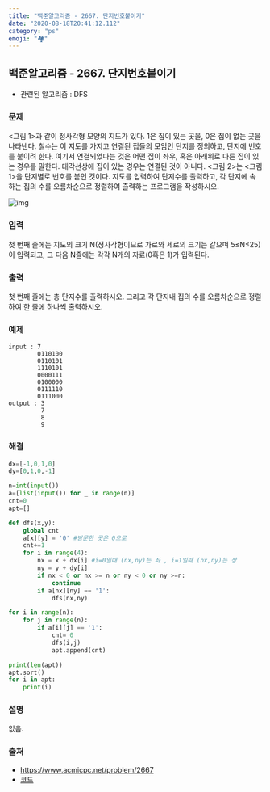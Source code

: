 ```yaml
---
title: "백준알고리즘 - 2667. 단지번호붙이기"
date: "2020-08-18T20:41:12.112"
category: "ps"
emoji: "🏘️"
---
```


## 백준알고리즘 - 2667. 단지번호붙이기

- 관련된 알고리즘 : DFS

### 문제

<그림 1>과 같이 정사각형 모양의 지도가 있다. 1은 집이 있는 곳을, 0은 집이 없는 곳을 나타낸다. 철수는 이 지도를 가지고 연결된 집들의 모임인 단지를 정의하고, 단지에 번호를 붙이려 한다. 여기서 연결되었다는 것은 어떤 집이 좌우, 혹은 아래위로 다른 집이 있는 경우를 말한다. 대각선상에 집이 있는 경우는 연결된 것이 아니다. <그림 2>는 <그림 1>을 단지별로 번호를 붙인 것이다. 지도를 입력하여 단지수를 출력하고, 각 단지에 속하는 집의 수를 오름차순으로 정렬하여 출력하는 프로그램을 작성하시오.

![img](https://www.acmicpc.net/upload/images/ITVH9w1Gf6eCRdThfkegBUSOKd.png)

### 입력

첫 번째 줄에는 지도의 크기 N(정사각형이므로 가로와 세로의 크기는 같으며 5≤N≤25)이 입력되고, 그 다음 N줄에는 각각 N개의 자료(0혹은 1)가 입력된다.

### 출력

첫 번째 줄에는 총 단지수를 출력하시오. 그리고 각 단지내 집의 수를 오름차순으로 정렬하여 한 줄에 하나씩 출력하시오.

### 예제

```
input : 7
        0110100
        0110101
        1110101
        0000111
        0100000
        0111110
        0111000
output : 3
         7
         8
         9
```

### 해결

```python
dx=[-1,0,1,0]
dy=[0,1,0,-1]

n=int(input())
a=[list(input()) for _ in range(n)]
cnt=0
apt=[]

def dfs(x,y):
    global cnt
    a[x][y] = '0' #방문한 곳은 0으로
    cnt+=1
    for i in range(4):
        nx = x + dx[i] #i=0일때 (nx,ny)는 좌 , i=1일때 (nx,ny)는 상
        ny = y + dy[i]
        if nx < 0 or nx >= n or ny < 0 or ny >=n:
            continue
        if a[nx][ny] == '1':
            dfs(nx,ny)

for i in range(n):
    for j in range(n):
        if a[i][j] == '1':
            cnt= 0
            dfs(i,j)
            apt.append(cnt)

print(len(apt))
apt.sort()
for i in apt:
    print(i)
```

### 설명

없음.

### 출처

- https://www.acmicpc.net/problem/2667
- [코드](https://sinsomi.tistory.com/entry/백준-Python-2667번-단지번호붙이기-초코더)